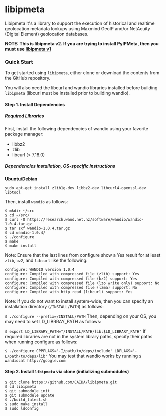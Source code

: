 # libipmeta

Libipmeta it's a library to support the execution of historical and
realtime geolocation metadata lookups using Maxmind GeoIP and/or
NetAcuity (Digital Element) geolocation databases.

**NOTE: This is libipmeta v2. If you are trying to install PyIPMeta,
then you must use
[libipmeta v1](https://github.com/CAIDA/libipmeta/releases/tag/v1.0.0)**

### Quick Start
To get started using `libipmeta`, either clone or download the contents from the GitHub repository.

You will also need the libcurl and wandio libraries installed before building `libipmeta` (libcurl must be installed prior to building wandio).

#### Step 1. Install Dependencies

##### Required Libraries
First, install the following dependencies of wandio using your favorite package manager:

 * libbz2
 * zlib
 * libcurl (> 7.18.0)

##### Dependencies installation, OS-specific instructions
**Ubuntu/Debian**

`sudo apt-get install zlib1g-dev libbz2-dev libcurl4-openssl-dev libtool`

Then, install `wandio` as follows:
```
$ mkdir ~/src
$ cd ~/src/
$ curl -O https://research.wand.net.nz/software/wandio/wandio-1.0.4.tar.gz
$ tar zxf wandio-1.0.4.tar.gz
$ cd wandio-1.0.4/
$ ./configure
$ make
$ make install
```
Note: Ensure that the last lines from configure show a Yes result for at least `zlib`, `bz2`, and `libcurl` like the following:

```
configure: WANDIO version 1.0.4
configure: Compiled with compressed file (zlib) support: Yes
configure: Compiled with compressed file (bz2) support: Yes
configure: Compiled with compressed file (lzo write only) support: No
configure: Compiled with compressed file (lzma) support: No
configure: Compiled with http read (libcurl) support: Yes
```
Note: If you do not want to install system-wide, then you can specify an installation directory (`/INSTALL/PATH`) as follows:

`$ ./configure --prefix=/INSTALL/PATH`
Then, depending on your OS, you may need to set LD_LIBRRAY_PATH as follows:

`$ export LD_LIBRARY_PATH="/INSTALL/PATH/lib:$LD_LIBRARY_PATH"`
If required libraries are not in the system library paths, specify their paths when running configure as follows:

`$ ./configure CPPFLAGS='-I/path/to/deps/include' LDFLAGS='-L/path/to/deps/lib'`
You may test that wandio works by running `$ wandiocat http://google.com`

#### Step 2. Install `libipmeta` via clone (initializing submodules)

```
$ git clone https://github.com/CAIDA/libipmeta.git
$ cd libipmeta
$ git submodule init
$ git submodule update
$ ./build_latest.sh
$ sudo make install
$ sudo ldconfig
```
